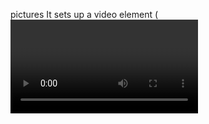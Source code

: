 pictures
It sets up a video element (<video>) to stream video from the user's camera.
It includes a button labeled "Take Photo" (<button id="snap">) which, when clicked, captures a frame from the video stream and displays it on an image element (<img id="takenPhoto">).
Another button labeled "Upload Photo" (<button id="uploadPhoto">) is provided to upload the captured photo to the server.
It includes an input field to store the user's nickname.
The JavaScript code:
Accesses the user's camera using navigator.mediaDevices.getUserMedia.
Defines event listeners for the "Take Photo" and "Upload Photo" buttons.
When the "Take Photo" button is clicked, it captures a frame from the video stream and displays it on the webpage.
When the "Upload Photo" button is clicked, it converts the captured photo to a data URL, creates a blob from it, and sends it to the server using a FormData object via a fetch request.
It also appends the user's nickname to the form data before uploading.
Finally, it provides a function (returnToGame()) to close the window when the "Back to the game" button is clicked.


web 
ser Registration (regist function):
Handles both GET and POST requests.
For a POST request, it validates the user registration form data.
If the form is valid, it creates a new user instance and saves it to the database.
If the username is already taken, it adds an error message to the form.
After successful registration, it redirects the user to the login page.
If the form is invalid, it renders the registration page again with the filled form and error messages.
User Login (login function):
Handles both GET and POST requests.
For a POST request, it retrieves the username and password from the request.
It attempts to authenticate the user with the provided credentials.
If authentication is successful, it sets the user's username in the session and redirects to a user-specific page.
If authentication fails due to incorrect password, it returns an error message.
If the username doesn't exist, it returns an error message.
For a GET request or other non-POST requests, it renders the login page with an empty form.

announcenment 
List View (list function):
Retrieves all announcements from the database ordered by their start date.
Renders the "announcement/list.html" template, passing the retrieved announcements as context data.
Detail View (detail function):
Retrieves a specific announcement from the database based on its title.
Uses get_object_or_404 to either fetch the announcement or return a 404 error if it doesn't exist.
Renders the "announcement/detail.html" template, passing the retrieved announcement as context data.


